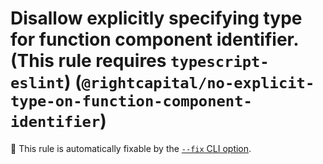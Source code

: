 # Disallow explicitly specifying type for function component identifier. (This rule requires `typescript-eslint`) (`@rightcapital/no-explicit-type-on-function-component-identifier`)

🔧 This rule is automatically fixable by the [`--fix` CLI option](https://eslint.org/docs/latest/user-guide/command-line-interface#--fix).

<!-- end auto-generated rule header -->
